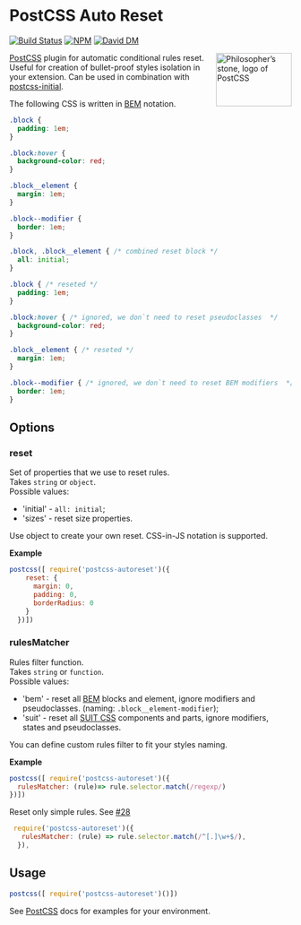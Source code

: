 # PostCSS Auto Reset

[![Build Status][ci-img]][ci] [![NPM][npm-img]][npm] [![David DM][david-img]][david]

<img align="right" width="135" height="95"
     title="Philosopher’s stone, logo of PostCSS"
     src="http://postcss.github.io/postcss/logo-leftp.png">

[PostCSS] plugin for automatic conditional rules reset. Useful for creation of
bullet-proof styles isolation in your extension. Can be used in combination with
[postcss-initial][initial].


[PostCSS]:    https://github.com/postcss/postcss
[ci-img]:     https://travis-ci.org/maximkoretskiy/postcss-autoreset.svg
[ci]:         https://travis-ci.org/maximkoretskiy/postcss-autoreset
[npm-img]:    https://badge.fury.io/js/postcss-autoreset.svg
[npm]:        https://www.npmjs.com/package/postcss-autoreset
[david-img]:  https://david-dm.org/maximkoretskiy/postcss-autoreset.svg
[david]:      https://david-dm.org/maximkoretskiy/postcss-autoreset
[initial]:    https://github.com/maximkoretskiy/postcss-initial

The following CSS is written in [BEM](https://en.bem.info/) notation.

```css
.block {
  padding: 1em;
}

.block:hover {
  background-color: red;
}

.block__element {
  margin: 1em;
}

.block--modifier {
  border: 1em;
}

```

```css
.block, .block__element { /* combined reset block */
  all: initial;
}

.block { /* reseted */
  padding: 1em;
}

.block:hover { /* ignored, we don`t need to reset pseudoclasses  */
  background-color: red;
}

.block__element { /* reseted */
  margin: 1em;
}

.block--modifier { /* ignored, we don`t need to reset BEM modifiers  */
  border: 1em;
}
```

## Options

### reset
Set of properties that we use to reset rules.  
Takes `string` or `object`.  
Possible values:
 - 'initial' - `all: initial`;
 - 'sizes' - reset size properties.

Use object to create your own reset. CSS-in-JS notation is supported.

**Example**
```js
postcss([ require('postcss-autoreset')({
    reset: {
      margin: 0,
      padding: 0,
      borderRadius: 0
    }
  })])
```



### rulesMatcher
Rules filter function.  
Takes `string` or `function`.  
Possible values:
 - 'bem' - reset all [BEM](https://en.bem.info/) blocks and element, ignore modifiers and pseudoclasses. (naming: `.block__element-modifier`);
 - 'suit' - reset all [SUIT CSS](https://suitcss.github.io/) components and parts, ignore modifiers, states and pseudoclasses.

You can define custom rules filter to fit your styles naming.  

**Example**

```js
postcss([ require('postcss-autoreset')({
  rulesMatcher: (rule)=> rule.selector.match(/regexp/)
})])
```

Reset only simple rules. See [#28](https://github.com/maximkoretskiy/postcss-autoreset/issues/28)
```js
 require('postcss-autoreset')({
   rulesMatcher: (rule) => rule.selector.match(/^[.]\w+$/),
  }),
```


## Usage

```js
postcss([ require('postcss-autoreset')()])
```

See [PostCSS] docs for examples for your environment.
